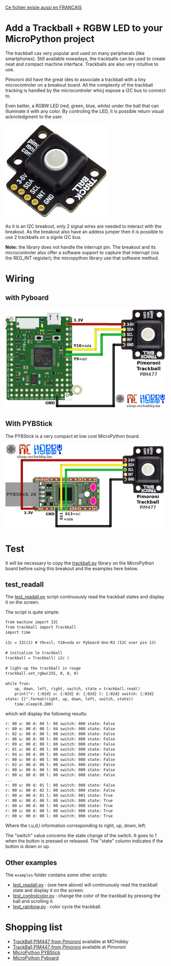 [Ce fichier existe aussi en FRANCAIS](readme.md)

# Add a Trackball + RGBW LED to your MicroPython project

The trackball cas very popular and used on many peripherals (like smartphones). Still available nowadays, the trackballs can be used to create neat and compact machine interface. Trackballs are also very intuitive to use.

Pimoroni did have the great ides to associate a trackball with a tiny microcontroler on a breakout board. All the complexity of the trackball tracking is handled by the microcontroler whicj expose a I2C bus to connect to.

Even better, a RGBW LED (red, green, blue, white) under the ball that can illuminate it with any color. By controling the LED, it is possible return visual acknoledgment to the user.

![Trackball PIM447](docs/_static/trackball.jpg)

As it is an I2C breakout, only 2 signal wires are needed to interact with the breakout. As the breakout also have an addess jumper then it is possible to use 2 trackballs on a signle I2C bus.

__Note:__ the library does not handle the interrupt pin. The breakout and its microcontroler also offer a software support to capture that interrupt (via the REG_INT register); the micropython library use that software method.

# Wiring

## with Pyboard

![Trackball to Pyboard](docs/_static/trackball-to-pyboard.jpg)

## With PYBStick

The PYBStick is a very compact et low cost MicroPython board.

![Trackball to PybStick](docs/_static/trackball-to-pybstick.jpg)

# Test

It will be necessary to copy the [trackball.py](lib/trackball.py) library on the MicroPython board before using this breakout and the examples here below.

## test_readall
The [test_readall.py](examples/test_readall.py) script continuously read the trackball states and display it on the screen.

The script is quite simple:

```
from machine import I2C
from trackball import Trackball
import time

i2c = I2C(2) # Y9=scl, Y10=sda or Pyboard-Uno-R3 (I2C over pin 13)

# initialize le trackball
trackball = Trackball( i2c )

# light-up the trackball in rouge
trackball.set_rgbw(255, 0, 0, 0)

while True:
	up, down, left, right, switch, state = trackball.read()
	print("r: {:02d} u: {:02d} d: {:02d} l: {:02d} switch: {:03d} state: {}".format(right, up, down, left, switch, state))
	time.sleep(0.200)
```

which will display the following results:

```
r: 00 u: 00 d: 00 l: 06 switch: 000 state: False
r: 00 u: 00 d: 00 l: 04 switch: 000 state: False
r: 02 u: 00 d: 00 l: 00 switch: 000 state: False
r: 06 u: 00 d: 00 l: 00 switch: 000 state: False
r: 09 u: 00 d: 00 l: 00 switch: 000 state: False
r: 01 u: 00 d: 00 l: 00 switch: 000 state: False
r: 04 u: 00 d: 00 l: 00 switch: 000 state: False
r: 00 u: 00 d: 00 l: 00 switch: 000 state: False
r: 02 u: 00 d: 00 l: 00 switch: 000 state: False
r: 00 u: 00 d: 00 l: 00 switch: 000 state: False
r: 00 u: 00 d: 00 l: 00 switch: 000 state: False
...
r: 00 u: 00 d: 01 l: 00 switch: 000 state: False
r: 00 u: 00 d: 02 l: 00 switch: 000 state: False
r: 00 u: 00 d: 01 l: 00 switch: 001 state: True
r: 00 u: 00 d: 00 l: 00 switch: 000 state: True
r: 00 u: 00 d: 00 l: 00 switch: 000 state: True
r: 00 u: 00 d: 00 l: 00 switch: 000 state: True
r: 00 u: 00 d: 00 l: 00 switch: 000 state: True
```

Where the r,u,d,l information corresponding to right, up, down, left.

The "switch" value concerns the state change of the switch. It goes to 1 when the button is pressed or released. The "state" column indicates if the button is down or up.

## Other examples
The `examples` folder contains some other scripts:
* [test_readall.py](examples/test_readall.py) : (see here above) will continuously read the trackball state and display it on the screen.
* [test_controlcolor.py](examples/test_controlcolor.py) : change the color of the trackball by pressing the ball and scrolling it.
* [test_rainbow.py](examples/test_rainbow.py) : color cycle the trackball.

# Shopping list
* [TrackBall PIM447 from Pimoroni](https://shop.mchobby.be/fr/tactile-flex-pot-softpad/1833-trackball-i2c-ave-retro-eclairage-3232100018334-pimoroni.html) available at MCHobby
* [TrackBall PIM447 from Pimoroni](https://shop.pimoroni.com/products/trackball-breakout) available at Pimoroni
* [MicroPython PYBStick](https://shop.mchobby.be/fr/micropython/1844-pybstick-standard-26-micropython-et-arduino-3232100018440-garatronic.html)
* [MicroPython Pyboard](https://shop.mchobby.be/fr/micropython/570-micropython-pyboard-3232100005709.html)
